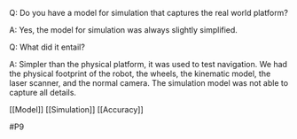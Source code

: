 Q: Do you have a model for simulation that captures the real world platform?

A: Yes, the model for simulation was always slightly simplified.

Q: What did it entail?

A: Simpler than the physical platform, it was used to test navigation. We had the physical footprint of the robot, the wheels, the kinematic model, the laser scanner, and the normal camera. The simulation model was not able to capture all details.

[[Model]]
[[Simulation]]
[[Accuracy]]

#P9 